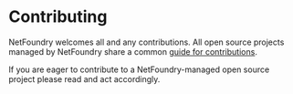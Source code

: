 # Contributing

NetFoundry welcomes all and any contributions. All open source projects managed by NetFoundry share a common
[guide for contributions](https://openziti.github.io/policies/CONTRIBUTING).

If you are eager to contribute to a NetFoundry-managed open source project please read and act accordingly.
